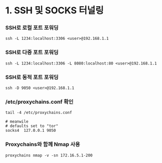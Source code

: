 # 1. SSH 및 SOCKS 터널링

### SSH로 로컬 포트 포워딩
```ssh -L 1234:localhost:3306 <user>@192.168.1.1```

### SSH로 다중 포트 포워딩
```ssh -L 1234:localhost:3306 -L 8080:localhost:80 <user>@192.168.1.1```

### SSH로 동적 포트 포워딩
```ssh -D 9050 <user>@192.168.1.1```

### /etc/proxychains.conf 확인
```
tail -4 /etc/proxychains.conf

# meanwile
# defaults set to "tor"
socks4 	127.0.0.1 9050
```

### Proxychains와 함께 Nmap 사용
```proxychains nmap -v -sn 172.16.5.1-200```

